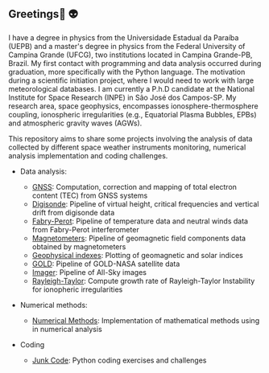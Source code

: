 ## Greetings👋  :alien:


I have a degree in physics from the Universidade Estadual da Paraíba (UEPB) and a master's degree in physics from the Federal University of Campina Grande (UFCG), two institutions located in Campina Grande-PB, Brazil. My first contact with programming and data analysis occurred during graduation, more specifically with the Python language. The motivation during a scientific initiation project, where I would need to work with large meteorological databases. I am currently a P.h.D candidate at the National Institute for Space Research (INPE) in São José dos Campos-SP. My research area, space geophysics, encompasses ionosphere-thermosphere coupling, ionospheric irregularities (e.g., Equatorial Plasma Bubbles, EPBs) and atmospheric gravity waves (AGWs).


This repository aims to share some projects involving the analysis of data collected by different space weather instruments monitoring, numerical analysis implementation and coding challenges.


- Data analysis:
    - [GNSS](https://github.com/LuizFillip/GNSS): Computation, correction and mapping of total electron content (TEC) from GNSS systems 
    - [Digisonde](https://github.com/LuizFillip/Digisonde): Pipeline of virtual height, critical frequencies and vertical drift from digisonde data
    - [Fabry-Perot](https://github.com/LuizFillip/Fabry-Perot): Pipeline of temperature data and neutral winds data from Fabry-Perot interferometer
    - [Magnetometers](https://github.com/LuizFillip/Magnetometers): Pipeline of geomagnetic field components data obtained by magnetometers
    - [Geophysical indexes](https://github.com/LuizFillip/Geomagnetic-Solar-Indices): Plotting of geomagnetic and solar indices
    - [GOLD](https://github.com/LuizFillip/GOLD): Pipeline of GOLD-NASA satellite data
    - [Imager](https://github.com/LuizFillip/Imager): Pipeline of All-Sky images
    - [Rayleigh-Taylor](https://github.com/LuizFillip/Rayleigh-Taylor): Compute growth rate of Rayleigh-Taylor Instability for ionopheric irregularities
    
    
- Numerical methods:
    - [Numerical Methods](https://github.com/LuizFillip/NumericalMethods): Implementation of mathematical methods using in numerical analysis
    
- Coding
    - [Junk Code](https://github.com/LuizFillip/JunkCode): Python coding exercises and challenges
    



